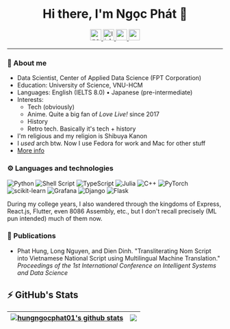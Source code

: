 <div align="center">
  <div>
    <h1> Hi there, I'm Ngọc Phát 👀 </h1> 
  </div>
</div>

<div align="center">  
    <a href="https://hungngocphat01.github.io/" target="_blank">
        <img src=https://img.shields.io/badge/Portfolio-hungngocphat01-%234ea94b?&labelColor=101010&style=for-the-badge alt=portfolio style="margin-bottom: 5px;" height="26" />
    </a>
    <a href="https://linkedin.com/in/hungngocphat-hcmus" target="_blank">
        <img src=https://img.shields.io/badge/hungngocphat-blue?style=for-the-badge&logo=linkedin&logoColor=white alt=linkedin style="margin-bottom: 5px;" height="26" />
    </a>
    <a href="https://t.me/hiraki01" target="_blank">
        <img src=https://img.shields.io/badge/@hiraki01-2CA5E0?style=for-the-badge&logo=telegram&logoColor=white style="margin-bottom: 5px;" height="26"/>
  </a>
      <a href="mailto:hungngocphat01@gmail.com" target="_blank">
        <img src=https://img.shields.io/badge/hungngocphat01-D14836?style=for-the-badge&logo=gmail&logoColor=white style="margin-bottom: 5px;" height="26" />
    </a>
</div>
  
--------------------------

### 💬 About me
- Data Scientist, Center of Applied Data Science (FPT Corporation)
- Education: University of Science, VNU-HCM
- Languages: English (IELTS 8.0) • Japanese (pre-intermediate)
- Interests: 
  - Tech (obviously)
  - Anime. Quite a big fan of _Love Live!_ since 2017
  - History
  - Retro tech. Basically it's tech + history
- I'm religious and my religion is Shibuya Kanon
- I _used_ arch btw. Now I use Fedora for work and Mac for other stuff
- [More info](https://hungngocphat01.github.io)

### ⚙️ Languages and technologies
![Python](https://img.shields.io/badge/python-3670A0?style=for-the-badge&logo=python&logoColor=ffdd54) ![Shell Script](https://img.shields.io/badge/shell_script-%23121011.svg?style=for-the-badge&logo=gnu-bash&logoColor=white) ![TypeScript](https://img.shields.io/badge/typescript-%23007ACC.svg?style=for-the-badge&logo=typescript&logoColor=white) ![Julia](https://img.shields.io/badge/-Julia-9558B2?style=for-the-badge&logo=julia&logoColor=white) ![C++](https://img.shields.io/badge/c++-%2300599C.svg?style=for-the-badge&logo=c%2B%2B&logoColor=white) ![PyTorch](https://img.shields.io/badge/PyTorch-%23EE4C2C.svg?style=for-the-badge&logo=PyTorch&logoColor=white) ![scikit-learn](https://img.shields.io/badge/scikit--learn-%23F7931E.svg?style=for-the-badge&logo=scikit-learn&logoColor=white)
 ![Grafana](https://img.shields.io/badge/grafana-%23F46800.svg?style=for-the-badge&logo=grafana&logoColor=white) ![Django](https://img.shields.io/badge/django-%23092E20.svg?style=for-the-badge&logo=django&logoColor=white) ![Flask](https://img.shields.io/badge/flask-%23000.svg?style=for-the-badge&logo=flask&logoColor=white)

During my college years, I also wandered through the kingdoms of Express, React.js, Flutter, even 8086 Assembly, etc., but I don't recall precisely (ML pun intended) much of them now.

### 📖 Publications
- Phat Hung, Long Nguyen, and Dien Dinh. "Transliterating Nom Script into Vietnamese National Script using Multilingual Machine Translation." _Proceedings of the 1st International Conference on Intelligent Systems and Data Science_



## ⚡ GitHub's Stats

<div align="center">

| <a href="https://github.com/hungngocphat01"><img align="center" src="https://github-readme-stats.vercel.app/api?username=hungngocphat01&show_icons=true&include_all_commits=true&count_private=true&hide_border=true&theme=react" alt="hungngocphat01's github stats" /></a> | <a href="https://github.com/hungngocphat01"><img align="center" src="https://github-readme-stats.vercel.app/api/top-langs/?username=hungngocphat01&layout=compact&hide_border=true&hide=html&langs_count=10&theme=react" /></a> |
| ------------- | ------------- |
  
</div>
